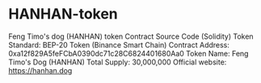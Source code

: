 # HANHAN-token
Feng Timo's dog (HANHAN) token
Contract Source Code (Solidity)
Token Standard:   BEP-20 Token (Binance Smart Chain)
Contract Address: 0xa12f829A5feFCbA0390dc71c28C6824401680Aa0
Token Name:       Feng Timo's Dog (HANHAN)
Total Supply:     30,000,000
Official website: https://hanhan.dog
